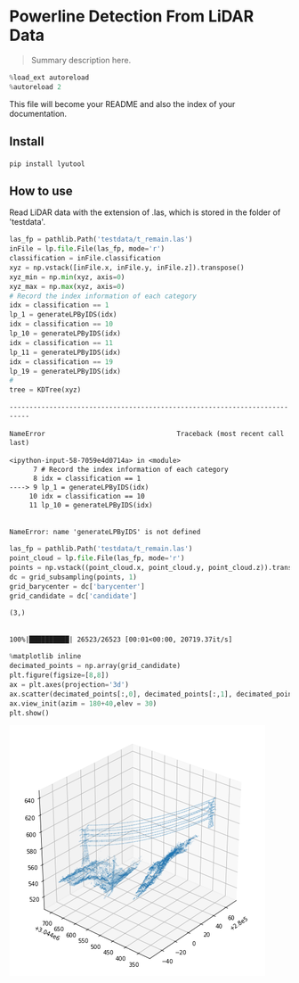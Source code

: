 # Powerline Detection From LiDAR Data
> Summary description here.


```python
%load_ext autoreload
%autoreload 2
```

This file will become your README and also the index of your documentation.

## Install

`pip install lyutool`

## How to use

Read LiDAR data with the extension of .las, which is stored in the folder of 'testdata'. 

```python
las_fp = pathlib.Path('testdata/t_remain.las')
inFile = lp.file.File(las_fp, mode='r')
classification = inFile.classification
xyz = np.vstack([inFile.x, inFile.y, inFile.z]).transpose()
xyz_min = np.min(xyz, axis=0)
xyz_max = np.max(xyz, axis=0)
# Record the index information of each category
idx = classification == 1
lp_1 = generateLPByIDS(idx)
idx = classification == 10
lp_10 = generateLPByIDS(idx)
idx = classification == 11
lp_11 = generateLPByIDS(idx)
idx = classification == 19
lp_19 = generateLPByIDS(idx)
#
tree = KDTree(xyz)
```


    ---------------------------------------------------------------------------

    NameError                                 Traceback (most recent call last)

    <ipython-input-58-7059e4d0714a> in <module>
          7 # Record the index information of each category
          8 idx = classification == 1
    ----> 9 lp_1 = generateLPByIDS(idx)
         10 idx = classification == 10
         11 lp_10 = generateLPByIDS(idx)


    NameError: name 'generateLPByIDS' is not defined


```python
las_fp = pathlib.Path('testdata/t_remain.las')
point_cloud = lp.file.File(las_fp, mode='r')
points = np.vstack((point_cloud.x, point_cloud.y, point_cloud.z)).transpose()
dc = grid_subsampling(points, 1)
grid_barycenter = dc['barycenter']
grid_candidate = dc['candidate']
```

    (3,)


    100%|██████████| 26523/26523 [00:01<00:00, 20719.37it/s]


```python
%matplotlib inline
decimated_points = np.array(grid_candidate)
plt.figure(figsize=[8,8])
ax = plt.axes(projection='3d')
ax.scatter(decimated_points[:,0], decimated_points[:,1], decimated_points[:,2], s=0.01)
ax.view_init(azim = 180+40,elev = 30)
plt.show()
```


![png](docs/images/output_8_0.png)


